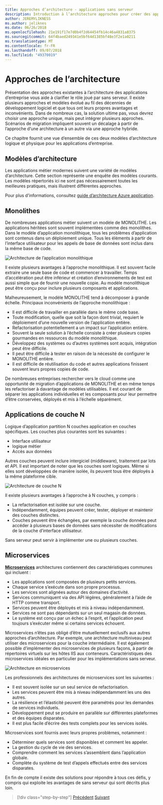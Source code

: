 ```yaml
---
title: Approches d’architecture - applications sans serveur
description: Introduction à l’architecture approches pour créer des applications d’entreprise basée sur le cloud, à partir des architectures multicouches pour sans serveur.
author: JEREMYLIKNESS
ms.author: jeliknes
ms.date: 06/26/2018
ms.openlocfilehash: 21e191f17e7d0b4f2d64454fb14c46a4831a8375
ms.sourcegitcommit: 64f4baed249341e5bf64d1385bf48e3f2e1a0211
ms.translationtype: MT
ms.contentlocale: fr-FR
ms.lasthandoff: 09/07/2018
ms.locfileid: "49370019"
---
```

# <a name="architecture-approaches"></a>Approches de l’architecture

Présentation des approches existantes à l’architecture des applications d’entreprise vous aide à clarifier le rôle joué par sans serveur. Il existe plusieurs approches et modèles évolué au fil des décennies de développement logiciel et que tous ont leurs propres avantages et inconvénients. Dans de nombreux cas, la solution ultime pas, vous devrez choisir une approche unique, mais peut intégrer plusieurs approches. Scénarios de migration impliquent souvent un décalage à partir de l’approche d’une architecture à un autre via une approche hybride.

Ce chapitre fournit une vue d’ensemble de ces deux modèles d’architecture logique et physique pour les applications d’entreprise.

## <a name="architecture-patterns"></a>Modèles d’architecture

Les applications métier modernes suivent une variété de modèles d’architecture. Cette section représente une enquête des modèles courants. Les modèles répertoriés ici ne sont pas nécessairement toutes les meilleures pratiques, mais illustrent différentes approches.

Pour plus d’informations, consultez [guide d’architecture Azure application](https://docs.microsoft.com/azure/architecture/guide/).

## <a name="monoliths"></a>Monolithes

De nombreuses applications métier suivent un modèle de MONOLITHE. Les applications héritées sont souvent implémentées comme des monolithes. Dans le modèle d’application monolithique, tous les problèmes d’application sont contenus dans un déploiement unique. Tous les éléments à partir de l’interface utilisateur pour les appels de base de données sont inclus dans la même base de code.

![Architecture de l’application monolithique](./media/monolith-architecture.png)

Il existe plusieurs avantages à l’approche monolithique. Il est souvent facile extraire une seule base de code et commencer à travailler. Temps d’accélération peut être inférieur et création d’environnements de test est aussi simple que de fournir une nouvelle copie. Au modèle monolithique peut être conçu pour inclure plusieurs composants et applications.

Malheureusement, le modèle MONOLITHE tend à décomposer à grande échelle. Principaux inconvénients de l’approche monolithique :

* Il est difficile de travailler en parallèle dans le même code base.
* Toute modification, quelle que soit la façon dont trivial, requiert le déploiement d’une nouvelle version de l’application entière.
* Refactorisation potentiellement a un impact sur l’application entière.
* Souvent la seule solution à l’échelle consiste à créer plusieurs copies gourmandes en ressources du modèle monolithique.
* Développez des systèmes ou d’autres systèmes sont acquis, intégration peut être difficile.
* Il peut être difficile à tester en raison de la nécessité de configurer le MONOLITHE entière.
* Il est difficile de réutilisation du code et autres applications finissent souvent leurs propres copies de code.

De nombreuses entreprises rechercher vers le cloud comme une opportunité de migration d’applications de MONOLITHE et en même temps les refactoriser à davantage de modèles utilisables. Il est courant de séparer les applications individuelles et les composants pour leur permettre d’être conservées, déployés et mis à l’échelle séparément.

## <a name="n-layer-applications"></a>Applications de couche N

Logique d’application partition N couches application en couches spécifiques. Les couches plus courantes sont les suivantes :

* Interface utilisateur
* logique métier
* Accès aux données

Autres couches peuvent inclure intergiciel (middleware), traitement par lots et API. Il est important de noter que les couches sont logiques. Même si elles sont développées de manière isolée, ils peuvent tous être déployés à la même plateforme cible.

![Architecture de couche N](./media/n-layer-architecture.png)

Il existe plusieurs avantages à l’approche à N couches, y compris :

* La refactorisation est isolée sur une couche.
* Indépendamment, équipes peuvent créer, tester, déployer et maintenir des couches distinctes.
* Couches peuvent être échangées, par exemple la couche données peut accéder à plusieurs bases de données sans nécessiter de modifications de la couche d’interface utilisateur.

Sans serveur peut servir à implémenter une ou plusieurs couches.

## <a name="microservices"></a>Microservices

**[Microservices](https://docs.microsoft.com/azure/architecture/guide/architecture-styles/microservices)**  architectures contiennent des caractéristiques communes qui incluent :

* Les applications sont composées de plusieurs petits services.
* Chaque service s’exécute dans son propre processus.
* Les services sont alignées autour des domaines d’activité.
* Services communiquent via des API légères, généralement à l’aide de HTTP comme transport.
* Services peuvent être déployés et mis à niveau indépendamment.
* Services ne sont pas dépendants sur un seul magasin de données.
* Le système est conçu par un échec à l’esprit, et l’application peut toujours s’exécuter même si certains services échouent.

Microservices n’êtes pas obligé d’être mutuellement exclusifs aux autres approches d’architecture. Par exemple, une architecture multiniveau peut utiliser des microservices pour la couche intermédiaire. Il est également possible d’implémenter des microservices de plusieurs façons, à partir de répertoires virtuels sur les hôtes IIS aux conteneurs. Caractéristiques des microservices idéales en particulier pour les implémentations sans serveur.

![Architecture en microservices](./media/microservices-architecture.png)

Les professionnels des architectures de microservices sont les suivantes :

* Il est souvent isolée sur un seul service de refactorisation.
* Les services peuvent être mis à niveau indépendamment les uns des autres.
* La résilience et l’élasticité peuvent être paramétrés pour les demandes de services individuels.
* Développement peut se produire en parallèle sur différentes plateformes et des équipes disparates.
* Il est plus facile d’écrire des tests complets pour les services isolés.

Microservices sont fournis avec leurs propres problèmes, notamment :

* Déterminer quels services sont disponibles et comment les appeler.
* La gestion du cycle de vie des services.
* Comprendre comment les services s’assemblent dans l’application globale.
* Complète du système de test d’appels effectués entre des services disparates.

En fin de compte il existe des solutions pour répondre à tous ces défis, y compris qui exploite les avantages de sans serveur qui sont décrits plus loin.

>[!div class="step-by-step"]
[Précédent](index.md)
[Suivant](architecture-deployment-approaches.md)
